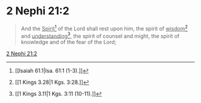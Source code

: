 # 2 Nephi 21:2

> And the <u>Spirit</u>[^a] of the Lord shall rest upon him, the spirit of <u>wisdom</u>[^b] and <u>understanding</u>[^c], the spirit of counsel and might, the spirit of knowledge and of the fear of the Lord;

[2 Nephi 21:2](https://www.churchofjesuschrist.org/study/scriptures/bofm/2-ne/21?lang=eng&id=p2#p2)


[^a]: [[Isaiah 61.1|Isa. 61:1 (1-3).]]
[^b]: [[1 Kings 3.28|1 Kgs. 3:28.]]
[^c]: [[1 Kings 3.11|1 Kgs. 3:11 (10-11).]]
